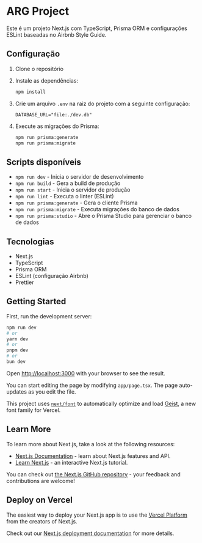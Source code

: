# ARG Project

Este é um projeto Next.js com TypeScript, Prisma ORM e configurações ESLint baseadas no Airbnb Style Guide.

## Configuração

1. Clone o repositório
2. Instale as dependências:
   ```bash
   npm install
   ```
3. Crie um arquivo `.env` na raiz do projeto com a seguinte configuração:
   ```
   DATABASE_URL="file:./dev.db"
   ```

4. Execute as migrações do Prisma:
   ```bash
   npm run prisma:generate
   npm run prisma:migrate
   ```

## Scripts disponíveis

- `npm run dev` - Inicia o servidor de desenvolvimento
- `npm run build` - Gera a build de produção
- `npm run start` - Inicia o servidor de produção
- `npm run lint` - Executa o linter (ESLint)
- `npm run prisma:generate` - Gera o cliente Prisma
- `npm run prisma:migrate` - Executa migrações do banco de dados
- `npm run prisma:studio` - Abre o Prisma Studio para gerenciar o banco de dados

## Tecnologias

- Next.js
- TypeScript
- Prisma ORM
- ESLint (configuração Airbnb)
- Prettier

## Getting Started

First, run the development server:

```bash
npm run dev
# or
yarn dev
# or
pnpm dev
# or
bun dev
```

Open [http://localhost:3000](http://localhost:3000) with your browser to see the result.

You can start editing the page by modifying `app/page.tsx`. The page auto-updates as you edit the file.

This project uses [`next/font`](https://nextjs.org/docs/app/building-your-application/optimizing/fonts) to automatically optimize and load [Geist](https://vercel.com/font), a new font family for Vercel.

## Learn More

To learn more about Next.js, take a look at the following resources:

- [Next.js Documentation](https://nextjs.org/docs) - learn about Next.js features and API.
- [Learn Next.js](https://nextjs.org/learn) - an interactive Next.js tutorial.

You can check out [the Next.js GitHub repository](https://github.com/vercel/next.js) - your feedback and contributions are welcome!

## Deploy on Vercel

The easiest way to deploy your Next.js app is to use the [Vercel Platform](https://vercel.com/new?utm_medium=default-template&filter=next.js&utm_source=create-next-app&utm_campaign=create-next-app-readme) from the creators of Next.js.

Check out our [Next.js deployment documentation](https://nextjs.org/docs/app/building-your-application/deploying) for more details.
